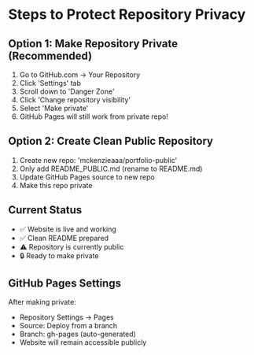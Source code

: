 # Steps to Protect Repository Privacy

## Option 1: Make Repository Private (Recommended)

1. Go to GitHub.com → Your Repository
2. Click 'Settings' tab  
3. Scroll down to 'Danger Zone'
4. Click 'Change repository visibility'
5. Select 'Make private'
6. GitHub Pages will still work from private repo!

## Option 2: Create Clean Public Repository

1. Create new repo: 'mckenzieaaa/portfolio-public'
2. Only add README_PUBLIC.md (rename to README.md)
3. Update GitHub Pages source to new repo
4. Make this repo private

## Current Status
- ✅ Website is live and working
- ✅ Clean README prepared
- ⚠️ Repository is currently public
- 🔒 Ready to make private

## GitHub Pages Settings
After making private:
- Repository Settings → Pages
- Source: Deploy from a branch  
- Branch: gh-pages (auto-generated)
- Website will remain accessible publicly

